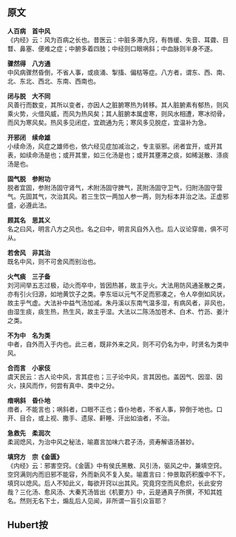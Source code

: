 
## 原文  

**人百病　首中风**  
《内经》云：风为百病之长也。昔医云：中脏多滞九窍，有唇缓、失音、耳聋、目瞀、鼻塞、便难之症；中腑多着四肢；中经则口眼㖞斜；中血脉则半身不遂。  

**骤然得　八方通**  
中风病骤然昏倒，不省人事，或痰涌、掣搐、偏枯等症。八方者，谓东、西、南、北、东北、西北、东南、西南也。  

**闭与脱　大不同**  
风善行而数变，其所以变者，亦因人之脏腑寒热为转移。其人脏腑素有郁热，则风乘火势，火借风威，而风为热风矣；其人脏腑本属虚寒，则风水相遭，寒冰彻骨，而风为寒风矣。热风多见闭症，宜疏通为先；寒风多见脱症，宜温补为急。  

**开邪闭　续命雄**  
小续命汤，风症之雄师也，依六经见症加减治之，专主驱邪。闭者宜开，或开其表，如续命汤是也；或开其里，如三化汤是也；或开其壅滞之痰，如稀涎散、涤痰汤是也。  

**固气脱　参附功**  
脱者宜固，参附汤固守肾气，术附汤固守脾气，芪附汤固守卫气，归附汤固守营气。先固其气，次治其风。若三生饮一两加人参一两，则为标本并治之法。正虚邪盛，必遵此法。  

**顾其名　思其义**  
名之曰风，明言八方之风也。名之曰中，明言风自外入也。后人议论穿凿，俱不可从。  

**若舍风　非其治**  
既名中风，则不可舍风而别治也。  

**火气痰　三子备**  
刘河间举五志过极，动火而卒中，皆因热甚，故主乎火。大法用防风通圣散之类，亦有引火归源，如地黄饮子之类。李东垣以元气不足而邪凑之，令人卒倒如风状，故主乎气虚。大法补中益气汤加减。朱丹溪以东南气温多湿，有病风者，非风也，由湿生痰，痰生热，热生风，故主乎湿。大法以二陈汤加苍术、白术、竹沥、姜汁之类。  

**不为中　名为类**  
中者，自外而入于内也。此三者，既非外来之风，则不可仍名为中，时贤名为类中风。  

**合而言　小家伎**  
虞天民云：古人论中风，言其症也；三子论中风，言其因也。盖因气、因湿、因火，挟风而作，何尝有真中、类中之分。  

**瘖㖞斜　昏仆地**  
瘖者，不能言也；㖞斜者，口眼不正也；昏仆地者，不省人事，猝倒于地也。口开、目合，或上视、撒手、遗尿、鼾睡、汗出如油者，不治。  

**急救先　柔润次**  
柔润熄风，为治中风之秘法，喻嘉言加味六君子汤，资寿解语汤甚妙。  

**填窍方　宗《金匮》**  
《内经》云：邪害空窍。《金匮》中有侯氏黑散、风引汤，驱风之中，兼填空窍。空窍满则内而旧邪不能容，外而新风不复入矣。喻嘉言曰：仲景取药积腹中不下，填窍以熄风。后人不知此义，每欲开窍以出其风。究竟窍空而风愈炽，长此安穷哉？三化汤、愈风汤、大秦艽汤皆出《机要方》中，云是通真子所撰，不知其姓名。然则无名下士，煽乱后人见闻，非所谓一盲引众盲耶？


## Hubert按